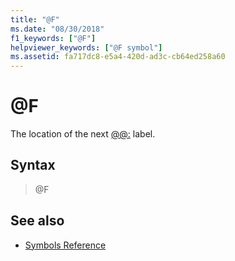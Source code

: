 ```yaml
---
title: "@F"
ms.date: "08/30/2018"
f1_keywords: ["@F"]
helpviewer_keywords: ["@F symbol"]
ms.assetid: fa717dc8-e5a4-420d-ad3c-cb64ed258a60
---
```

# @F

The location of the next [@@:](../../assembler/masm/at-at.md) label.

## Syntax

> @F

## See also

- [Symbols Reference](../../assembler/masm/symbols-reference.md)

